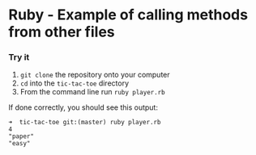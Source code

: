 # Ruby - Example of calling methods from other files

### Try it
1. `git clone` the repository onto your computer
2. `cd` into the `tic-tac-toe` directory
3. From the command line run `ruby player.rb`

If done correctly, you should see this output:

```
➜  tic-tac-toe git:(master) ruby player.rb
4
"paper"
"easy"
```
